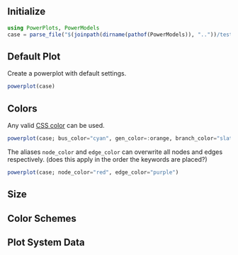 ## Initialize
```julia
using PowerPlots, PowerModels
case = parse_file("$(joinpath(dirname(pathof(PowerModels)), ".."))/test/data/matpower/case5.m")
```

## Default Plot
Create a powerplot with default settings.
```julia
powerplot(case)
```

## Colors
Any valid [CSS color](https://developer.mozilla.org/en-US/docs/Web/CSS/color_value) can be used.
```julia
powerplot(case; bus_color="cyan", gen_color=:orange, branch_color="slategrey", dcline_color="#ffa500", connector_color="brown")
```

The aliases `node_color` and `edge_color` can overwrite all nodes and edges respectively. (does this apply in the order the keywords are placed?)

```julia
powerplot(case; node_color="red", edge_color="purple")
```

## Size

## Color Schemes

## Plot System Data
